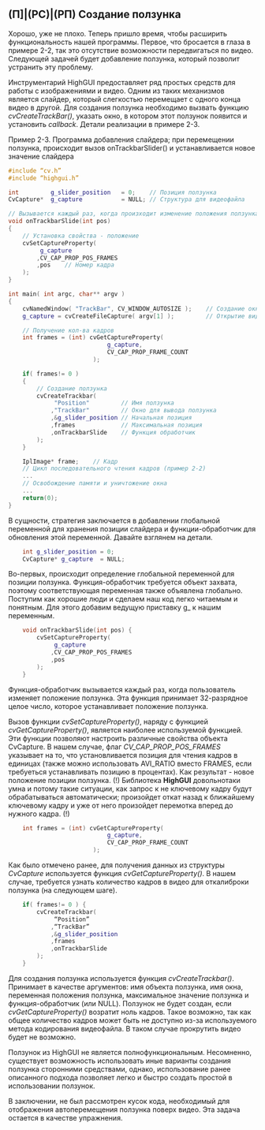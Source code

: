 ## (П]|(РС)|(РП) Создание ползунка

Хорошо, уже не плохо. Теперь пришло время, чтобы расширить функциональность нашей программы. Первое, что бросается в глаза в примере 2-2, так это отсутствие возможности передвигаться по видео. Следующей задачей будет добавление ползунка, который позволит устранить эту проблему.

Инструментарий HighGUI предоставляет ряд простых средств для работы с изображениями и видео. Одним из таких механизмов является слайдер, который слегкостью перемещает с одного конца видео в другой. Для создания ползунка необходимо вызвать функцию *cvCreateTrackBar()*, указать окно, в котором этот ползунок появится и установить *callback*. Детали реализации в примере 2-3.

Пример 2-3. Программа добавления слайдера; при перемещении ползунка, происходит вызов onTrackbarSlider() и устанавливается новое значение слайдера
```cpp
#include “cv.h”
#include “highgui.h”

int 		g_slider_position	= 0;	// Позиция ползунка
CvCapture*	g_capture 			= NULL;	// Структура для видеофайла

// Вызывается каждый раз, когда произходит изменение положения ползунка 
void onTrackbarSlide(int pos) 
{
	// Установка свойства - положение
	cvSetCaptureProperty(
		 g_capture
		,CV_CAP_PROP_POS_FRAMES
		,pos 	// Номер кадра
	);
}

int main( int argc, char** argv ) 
{
	cvNamedWindow( "TrackBar", CV_WINDOW_AUTOSIZE );	// Создание окна
	g_capture = cvCreateFileCapture( argv[1] );			// Открытие видеофайла для формирования структуры

	// Получение кол-ва кадров
	int frames = (int) cvGetCaptureProperty(
							g_capture,
							CV_CAP_PROP_FRAME_COUNT
						);

	if( frames!= 0 ) 
	{
		// Создание ползунка
		cvCreateTrackbar(
			 "Position"			// Имя ползунка
			,"TrackBar"			// Окно для вывода ползунка
			,&g_slider_position	// Начальная позиция
			,frames 			// Максимальная позиция
			,onTrackbarSlide 	// Функция обработчик
		);
	}

	IplImage* frame;	// Кадр
	// Цикл последовательного чтения кадров (пример 2-2)
	...
	// Освобождение памяти и уничтожение окна
	...
	return(0);
}
```

В сущности, стратегия заключается в добавлении глобальной переменной для хранения позиции слайдера и функции-обработчик для обновления этой переменной. Давайте взглянем на детали.

```cpp
	int g_slider_position = 0;
	CvCapture* g_capture  = NULL;
```

Во-первых, происходит определение глобальной переменной для позиции ползунка. Функция-обработчик требуется объект захвата, поэтому соответствующая переменная также объявлена глобально. Поступим как хорошие люди и сделаем наш код легко читаемым и понятным. Для этого добавим ведущую приставку g_ к нашим переменным. 

```cpp
	void onTrackbarSlide(int pos) {
		cvSetCaptureProperty(
			 g_capture
			,CV_CAP_PROP_POS_FRAMES
			,pos
		);
	}
```

Функция-обработчик вызывается каждый раз, когда пользователь изменяет положение ползунка. Эта функция принимает 32-разрядное целое число, которое устанавливает положение ползунка.

Вызов функции *cvSetCaptureProperty()*, наряду с функцией *cvGetCaptureProperty()*, является наиболее используемой функцией. Эти функции позволяют настроить различные свойства объекта CvCapture. В нашем случае, флаг *CV_CAP_PROP_POS_FRAMES* указывает на то, что  установливается позиция для чтения кадров в единицах (также можно использовать AVI_RATIO вместо FRAMES, если требуеться устанавливать позицию в процентах). Как результат - новое положение позиции ползунка. (!) Библиотека **HighGUI** довольнотаки умна и потому такие ситуации, как запрос к не ключевому кадру будут обрабатываться автоматически; произойдет откат назад к ближайшему ключевому кадру и уже от него произойдет перемотка вперед до нужного кадра. (!)

```cpp
	int frames = (int) cvGetCaptureProperty(
							g_capture,
							CV_CAP_PROP_FRAME_COUNT
						);
```

Как было отмечено ранее, для получения данных из структуры *CvCapture* используется функция *cvGetCaptureProperty()*. В нашем случае, требуется узнать количество кадров в видео для откалиброки ползунка (на следующем шаге).

```cpp
	if( frames!= 0 ) {
		cvCreateTrackbar(
			 “Position”
			,“TrackBar”
			,&g_slider_position
			,frames
			,onTrackbarSlide
		);
	}
```

Для создания ползунка используется функция *cvCreateTrackbar()*. Принимает в качестве аргументов: имя объекта ползунка, имя окна, переменная положения ползунка, максимальное значение ползунка и функция-обработчик (или NULL). Ползунок не будет создан, если *cvGetCaptureProperty()* возратит ноль кадров. Такое возможно, так как общее количество кадров может быть не доступно из-за используемого метода кодирования видеофайла. В таком случае прокрутить видео будет не возможно. 

Ползунок из HighGUI не является полнофункциональным. Несомненно, существует возможность использовать иные варианты создания ползунка сторонними средствами, однако, использование ранее описанного подхода позволяет легко и быстро создать простой в использовании ползунок.

В заключении, не был рассмотрен кусок кода, необходимый для отображения автоперемещения ползунка поверх видео. Эта задача остается в качестве упражнения.